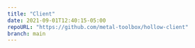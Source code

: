 ```yaml
---
title: "Client"
date: 2021-09-01T12:40:15-05:00
repoURL: "https://github.com/metal-toolbox/hollow-client"
branch: main
---
```


